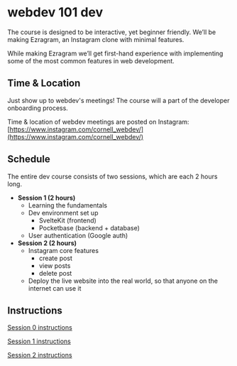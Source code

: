 # webdev 101 dev

The course is designed to be interactive, yet beginner friendly. We’ll be making Ezragram, an Instagram clone with minimal features.

While making Ezragram we’ll get first-hand experience with implementing some of the most common features in web development.

## Time & Location

Just show up to webdev's meetings! The course will a part of the developer onboarding process.

Time & location of webdev meetings are posted on Instagram:
[https://www.instagram.com/cornell_webdev/](https://www.instagram.com/cornell_webdev/)

## Schedule

The entire dev course consists of two sessions, which are each 2 hours long.

- **Session 1 (2 hours)**
  - Learning the fundamentals
  - Dev environment set up
    - SvelteKit (frontend)
    - Pocketbase (backend + database)
  - User authentication (Google auth)
- **Session 2 (2 hours)**
  - Instagram core features
    - create post
    - view posts
    - delete post
  - Deploy the live website into the real world, so that anyone on the internet can use it

## Instructions

[Session 0 instructions](https://rainbow-wrist-9be.notion.site/dev-webdev-101-session-0-12ec805f45b447cba258f24c632c67de)

[Session 1 instructions](https://rainbow-wrist-9be.notion.site/dev-webdev-101-session-1-51701b7456134d40bc3cafe5b574f15f)

[Session 2 instructions](https://rainbow-wrist-9be.notion.site/dev-webdev-101-session-2-77419c05ac53407188760ca90dbf7a82)
